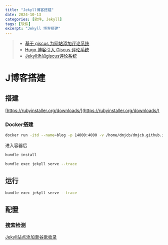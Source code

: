 ```yaml
---
title: "Jekyll博客搭建"
date: 2024-10-13
categories: [软件, Jekyll]
tags: [软件]
excerpt: "Jekyll 博客搭建"
---
```


> - [基于 giscus 为网站添加评论系统](https://fengchao.pro/blog/comment-system-with-giscus/)
> - [Hugo 博客引入 Giscus 评论系统](https://www.lixueduan.com/posts/blog/02-add-giscus-comment/)
> - [Jekyll添加giscus评论系统](https://wilson1202.github.io/posts/install-giscus-on-jekyll/)

# J博客搭建

## 搭建

[https://rubyinstaller.org/downloads/](https://rubyinstaller.org/downloads/)

### Docker搭建

```sh
docker run -itd --name=blog -p 14000:4000 -v /home/dmjcb/dmjcb.github.io/_posts:/srv/jekyll jvconseil/jekyll-docker jekyll serve build --trace --watch
```

进入容器后

```sh
bundle install

bundle exec jekyll serve --trace
```

## 运行

```sh
bundle exec jekyll serve --trace
```

## 配置

### 搜索检测

[Jekyll站点添加至谷歌收录](https://wilson1202.github.io/posts/add-jekyll-site-to-google-index/)